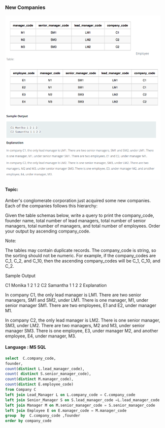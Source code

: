 ### New Companies

<img src="../PIc/25.png" alt="solution">


#### Topic:
Amber's conglomerate corporation just acquired some new companies. Each of the companies follows this hierarchy: 

Given the table schemas below, write a query to print the company_code, founder name, total number of lead managers, total number of senior managers, total number of managers, and total number of employees. Order your output by ascending company_code.

Note:

The tables may contain duplicate records.
The company_code is string, so the sorting should not be numeric. For example, if the company_codes are C_1, C_2, and C_10, then the ascending company_codes will be C_1, C_10, and C_2.

Sample Output

C1 Monika 1 2 1 2
C2 Samantha 1 1 2 2
Explanation

In company C1, the only lead manager is LM1. There are two senior managers, SM1 and SM2, under LM1. There is one manager, M1, under senior manager SM1. There are two employees, E1 and E2, under manager M1.

In company C2, the only lead manager is LM2. There is one senior manager, SM3, under LM2. There are two managers, M2 and M3, under senior manager SM3. There is one employee, E3, under manager M2, and another employee, E4, under manager, M3.



#### Language : MS SQL
```sql
select  C.company_code,
founder,
count(distinct L.lead_manager_code),
count( distinct S.senior_manager_code),
count(distinct M.manager_code),
count(distinct E.employee_code) 
from Company C
left join Lead_Manager L on L.company_code = C.company_code
left join Senior_Manager S on S.lead_manager_code =L.lead_manager_code
left join Manager M on M.senior_manager_code = S.senior_manager_code
left join Employee E on E.manager_code = M.manager_code
group  by  C.company_code ,founder
order by company_code
```
